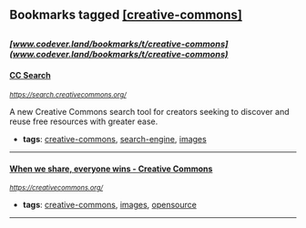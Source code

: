 ## Bookmarks tagged [[creative-commons]](https://www.codever.land/search?q=[creative-commons])

_<sup><sup>[www.codever.land/bookmarks/t/creative-commons](www.codever.land/bookmarks/t/creative-commons)</sup></sup>_
---
#### [CC Search](https://search.creativecommons.org/)
_<sup>https://search.creativecommons.org/</sup>_

A new Creative Commons search tool for creators seeking to discover and reuse free resources with greater ease.
* **tags**: [creative-commons](../tagged/creative-commons.md), [search-engine](../tagged/search-engine.md), [images](../tagged/images.md)
---
#### [When we share, everyone wins - Creative Commons](https://creativecommons.org/)
_<sup>https://creativecommons.org/</sup>_

* **tags**: [creative-commons](../tagged/creative-commons.md), [images](../tagged/images.md), [opensource](../tagged/opensource.md)
---
